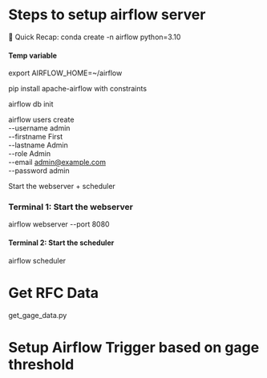 # Steps to setup airflow server


🎯 Quick Recap:
conda create -n airflow python=3.10

#### Temp variable
export AIRFLOW_HOME=~/airflow

pip install apache-airflow with constraints

airflow db init

airflow users create \
  --username admin \
  --firstname First \
  --lastname Admin \
  --role Admin \
  --email admin@example.com \
  --password admin

Start the webserver + scheduler
### Terminal 1: Start the webserver
airflow webserver --port 8080

#### Terminal 2: Start the scheduler
airflow scheduler

# Get RFC Data
get_gage_data.py

# Setup Airflow Trigger based on gage threshold
